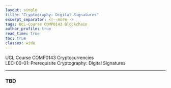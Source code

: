 ```yaml
---
layout: single
title: "Cryptography: Digital Signatures"
excerpt_separator: <!--more-->
tags: UCL-Course COMP0143 Blockchain
author_profile: true
read_time: true
toc: true
classes: wide
---
```


UCL Course COMP0143 Cryptocurrencies  <br>
LEC-00-01: Prerequisite Cryptography: Digital Signatures

<!--more-->

---
### TBD